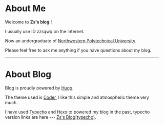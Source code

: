 # About Me

Welcome to **Zs's blog** !

I usually use ID zzsqwq on the Internet.

Now an undergraduate of [Northwestern Polytechnical University](https://www.nwpu.edu.cn).

Please feel free to ask me anything if you have questions about my blog.

---

# About Blog

Blog is proudly powered by [Hugo](https://gohugo.io/).

The theme used is [Coder](https://github.com/luizdepra/hugo-coder), I like this simple and atmospheric theme very much.

I have used [Typecho](https://typecho.org/) and [Hexo](https://hexo.io/zh-cn/) to powered my blog in the past, typecho version links are here --- [Zs's Blog(typecho)](https://www.zzsqwq.cn).

